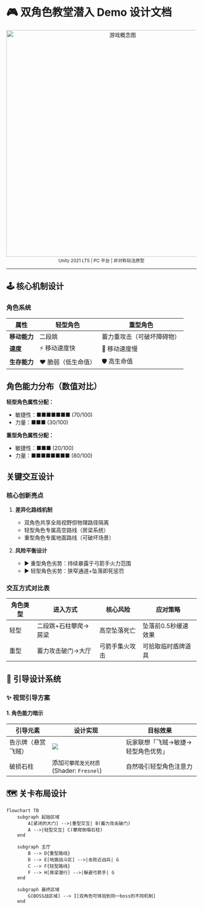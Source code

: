 # 🎮 双角色教堂潜入 Demo 设计文档

<div align="center">
  <img src="https://via.placeholder.com/800x400?text=Gameplay+Screenshot" width="600" alt="游戏概念图">
  <br>
  <sup>Unity 2021 LTS | PC 平台 | 非对称玩法原型</sup>
</div>

---

## 🕹️ 核心机制设计

### 角色系统
| **属性**         | **轻型角色**                | **重型角色**                  |
|------------------|----------------------------|-----------------------------|
| **移动能力**     | 二段跳                     | 蓄力重攻击（可破坏障碍物）    |
| **速度**         | ⚡ 移动速度快               | 🐢 移动速度慢                |
| **生存能力**     | ❤️ 脆弱（低生命值）         | 🛡️ 高生命值                 |

## 角色能力分布（数值对比）

**轻型角色属性分配：**
- 敏捷性：■■■■■■■ (70/100)
- 力量：■■■ (30/100)

**重型角色属性分配：**
- 敏捷性：■■■ (20/100)
- 力量：■■■■■■■■ (80/100)
## 关键交互设计

### 核心创新亮点
1. **差异化路线机制**
   - 双角色共享全局视野但物理路径隔离
   - 轻型角色专属高空路线（房梁系统）
   - 重型角色专属地面路线（可破坏场景）

2. **风险平衡设计**
   - ▶️ 重型角色劣势：持续暴露于弓箭手火力范围
   - ▶️ 轻型角色劣势：狭窄通道+坠落即死惩罚

### 交互方式对比表
| 角色类型 | 进入方式                 | 核心风险               | 应对策略               |
|----------|--------------------------|------------------------|------------------------|
| 轻型     | 二段跳+石柱攀爬→房梁    | 高空坠落死亡           | 坠落前0.5秒缓速效果    |
| 重型     | 蓄力攻击破门→大厅       | 弓箭手集火攻击         | 可拾取临时盾牌道具     |
## 🧭 引导设计系统

### ✨ 视觉引导方案
#### 1. 角色能力暗示
| **引导元素**       | **设计实现**                              | **目标效果**                     |
|--------------------|------------------------------------------|----------------------------------|
| 告示牌（悬赏飞贼） | ![](https://via.placeholder.com/150x50?text=Wanted+Poster) | 玩家联想「飞贼→敏捷→轻型角色优势」 |
| 破损石柱           | 添加`可攀爬发光材质` (Shader: `Fresnel`) | 自然吸引轻型角色注意力           |

## 🗺️ 关卡布局设计

```mermaid
flowchart TB
    subgraph 起始区域
        A[紧闭的大门] -->|重型交互| B(蓄力攻击破门)
        A -->|轻型交互| C(攀爬倒塌石柱)
    end

    subgraph 主厅
        B --> D{重型路线}
        D --> E[地面战斗区] -->|击败近战兵| G
        C --> F{轻型路线}
        F --> H[房梁潜行] -->|躲避弓箭手| G
    end

    subgraph 最终区域
        G[BOSS战区域] --> I[双角色可体验到同一boss的不同机制]
    end





